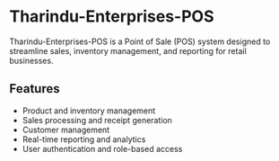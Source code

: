 # Tharindu-Enterprises-POS

Tharindu-Enterprises-POS is a Point of Sale (POS) system designed to streamline sales, inventory management, and reporting for retail businesses.

## Features

- Product and inventory management
- Sales processing and receipt generation
- Customer management
- Real-time reporting and analytics
- User authentication and role-based access

